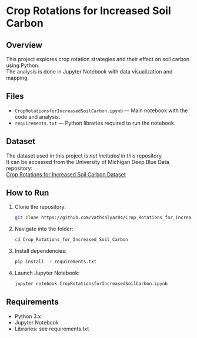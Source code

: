 # Crop Rotations for Increased Soil Carbon

## Overview
This project explores crop rotation strategies and their effect on soil carbon using Python.  
The analysis is done in Jupyter Notebook with data visualization and mapping.

## Files
- `CropRotationsforIncreasedSoilCarbon.ipynb` — Main notebook with the code and analysis.
- `requirements.txt` — Python libraries required to run the notebook.

## Dataset
The dataset used in this project is *not included* in this repository.  
It can be accessed from the University of Michigan Deep Blue Data repository:  
[Crop Rotations for Increased Soil Carbon Dataset](https://deepblue.lib.umich.edu/data/concern/data_sets/4j03cz84c)

## How to Run
1. Clone the repository:
   ```bash
   git clone https://github.com/Vathsalyar04/Crop_Rotations_for_Increased_Soil_Carbon.git
2. Navigate into the folder:
   ```bash
   cd Crop_Rotations_for_Increased_Soil_Carbon
4. Install dependencies:
   ```bash
   pip install -r requirements.txt
6. Launch Jupyter Notebook:
   ```bash
   jupyter notebook CropRotationsforIncreasedSoilCarbon.ipynb

## Requirements
- Python 3.x
- Jupyter Notebook
- Libraries: see requirements.txt

